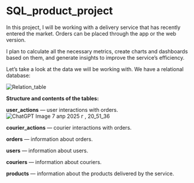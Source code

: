 # SQL_product_project

In this project, I will be working with a delivery service that has recently entered the market. Orders can be placed through the app or the web version.

I plan to calculate all the necessary metrics, create charts and dashboards based on them, and generate insights to improve the service’s efficiency.

Let’s take a look at the data we will be working with. We have a relational database:

![Relation_table](https://github.com/user-attachments/assets/1777fcf4-8c76-4c6a-95f8-5b6cd6cdc9cd)

**Structure and contents of the tables:**

**user_actions** — user interactions with orders.
![ChatGPT Image 7 апр  2025 г , 20_51_36](https://github.com/user-attachments/assets/ed8e7b58-b90f-4cc7-b204-8aad730683fd)


**courier_actions** — courier interactions with orders.

**orders** — information about orders.

**users** — information about users.

**couriers** — information about couriers.

**products** — information about the products delivered by the service.


